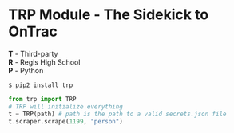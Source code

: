 # TRP Module - The Sidekick to OnTrac

**T** - Third-party <br>
**R** - Regis High School <br>
**P** - Python <br>

```$ pip2 install trp```

```python
from trp import TRP
# TRP will initialize everything
t = TRP(path) # path is the path to a valid secrets.json file
t.scraper.scrape(1199, "person")
```
